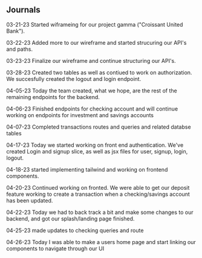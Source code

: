 ## Journals
03-21-23
Started wiframeing for our project gamma ("Croissant United Bank").

03-22-23
 Added more to our wireframe and started strucuring our API's and paths.

03-23-23
 Finalize our wireframe and continue structuring our API's.

03-28-23
Created two tables as well as contiued to work on authorization. We succesfully created the logout and login endpoint.


04-05-23
Today the team created, what we hope, are the rest of the remaining endpoints for the backend.

04-06-23
Finished endpoints for checking account and will continue working on endpoints for investment and savings accounts

04-07-23
Completed transactions routes and queries and related databse tables

04-17-23
Today we started working on front end authentication. We've created Login and signup slice, as well as jsx files for user, signup, login, logout.

04-18-23
started implementing tailwind and working on frontend components.

04-20-23
Continued working on fronted. We were able to get our deposit feature working to create a transaction when a checking/savings account has been updated.

04-22-23
Today we had to back track a bit and make some changes to our backend, and got our splash/landing page finished.

04-25-23
made updates to checking queries and route

04-26-23
Today I was able to make a users home page and start linking our components to navigate through our UI
